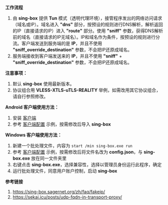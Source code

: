 **工作流程**

1. 由 **sing-box** 提供 **Tun** 模式（透明代理环境），接管程序发出的网络访问请求（域名或IP）。域名进入 **"dns"** 部分，按预设的规则进行DNS解析，解析返回的IP（直接请求的IP）进入 **"route"** 部分。使用 **"sniff"** 参数，获得DNS解析前的域名（直接请求的IP无域名）。IP和域名作为条件，按预设的规则进行分流。客户端发送到服务端的是 **IP**，并且不使用 **"sniff_override_destination"** 参数，不会把IP还原成域名。
2. 服务端接收到客户端发送来的 **IP**，并且不使用 **"sniff"** + **"sniff_override_destination"** 参数，不会把IP还原成域名。

**注意事项：**

1. 默认 **sing-box** 使用最新版本。
2. 协议组合用 **VLESS-XTLS-uTLS-REALITY** 举例，如需改用其它协议组合，请自行参照修改。

**Android 客户端使用方法：**

1. 安装 [客户端](https://install.appcenter.ms/users/nekohasekai/apps/sfa/distribution_groups/publictest)
3. 参考 [客户端配置](https://github.com/chika0801/sing-box-examples/blob/main/Tun/config_client_android.json) 示例，按需修改后导入 **sing-box**

**Windows 客户端使用方法：**

1. 新建一个批处理文件，内容为 `start /min sing-box.exe run`
2. 参考 [客户端配置](https://github.com/chika0801/sing-box-examples/blob/main/Tun/config_client_windows.json) 示例，按需修改后将文件名改为 **config.json**，与 **sing-box.exe** 放在同一文件夹里
3. 右键点击 **sing-box.exe**，选择兼容性，选择以管理员身份运行此程序，确定
4. 运行批处理文件，同意用户账户控制，启动 **sing-box**

**参考链接**

1. https://sing-box.sagernet.org/zh/faq/fakeip/
2. https://sekai.icu/posts/udp-fqdn-in-transport-proxy/
